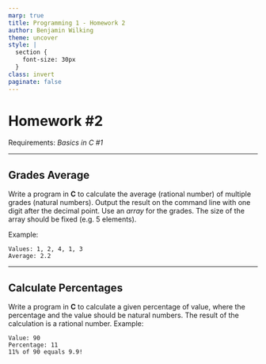 ```yaml
---
marp: true
title: Programming 1 - Homework 2
author: Benjamin Wilking
theme: uncover
style: |
  section {
    font-size: 30px
  }
class: invert
paginate: false
---
```


# Homework #2

Requirements: *Basics in C #1*

---

## Grades Average

Write a program in **C** to calculate the average (rational number) of multiple grades (natural numbers). Output the result on the command line with one digit after the decimal point. Use an *array* for the grades. The size of the array should be fixed (e.g. 5 elements).

Example:
```
Values: 1, 2, 4, 1, 3
Average: 2.2  
```

---

## Calculate Percentages
Write a program in **C** to calculate a given percentage of value, where the percentage and the value should be natural numbers. The result of the calculation is a rational number.
Example:
```
Value: 90
Percentage: 11
11% of 90 equals 9.9!
```
